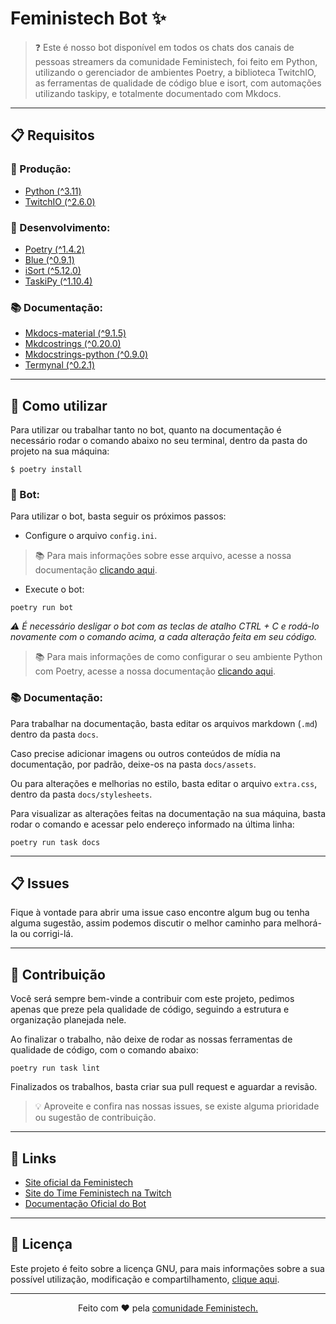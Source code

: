 # Feministech Bot ✨

> ❓ Este é nosso bot disponível em todos os chats dos canais de pessoas streamers da comunidade Feministech, foi feito em Python, utilizando o gerenciador de ambientes Poetry, a biblioteca TwitchIO, as ferramentas de qualidade de código blue e isort, com automações utilizando taskipy, e totalmente documentado com Mkdocs.

---

## 📋 Requisitos

### 🤖 Produção:

- [Python (^3.11)](https://www.python.org/)
- [TwitchIO (^2.6.0)](https://twitchio.dev/)

### 🧰 Desenvolvimento:

- [Poetry (^1.4.2)](https://python-poetry.org/)
- [Blue (^0.9.1)](https://blue.readthedocs.io/en/latest/)
- [iSort (^5.12.0)](https://pycqa.github.io/isort/)
- [TaskiPy (^1.10.4)](https://github.com/taskipy/taskipy)

### 📚 Documentação:

- [Mkdocs-material (^9.1.5)](https://squidfunk.github.io/mkdocs-material/)
- [Mkdcostrings (^0.20.0)](https://mkdocstrings.github.io/)
- [Mkdocstrings-python (^0.9.0)](https://mkdocstrings.github.io/python/)
- [Termynal (^0.2.1)](https://daxartio.github.io/termynal/)

---

## 🔎 Como utilizar

Para utilizar ou trabalhar tanto no bot, quanto na documentação é necessário rodar o comando abaixo no seu terminal, dentro da pasta do projeto na sua máquina:

```console
$ poetry install
```

### 🤖 Bot:

Para utilizar o bot, basta seguir os próximos passos:

- Configure o arquivo `config.ini`.

> 📚 Para mais informações sobre esse arquivo, acesse a nossa documentação [clicando aqui](https://feministech.github.io/feministech-bot/configuracao.md).

- Execute o bot:

```console
poetry run bot
```

_⚠️ É necessário desligar o bot com as teclas de atalho CTRL + C e rodá-lo novamente com o comando acima, a cada alteração feita em seu código._

> 📚 Para mais informações de como configurar o seu ambiente Python com Poetry, acesse a nossa documentação [clicando aqui](https://feministech.github.io/feministech-bot/ambiente).

### 📚 Documentação:

Para trabalhar na documentação, basta editar os arquivos markdown (`.md`) dentro da pasta `docs`.

Caso precise adicionar imagens ou outros conteúdos de mídia na documentação, por padrão, deixe-os na pasta `docs/assets`.

Ou para alterações e melhorias no estilo, basta editar o arquivo `extra.css`, dentro da pasta `docs/stylesheets`.

Para visualizar as alterações feitas na documentação na sua máquina, basta rodar o comando e acessar pelo endereço informado na última linha:

```console
poetry run task docs
```

---

## 📋 Issues

Fique à vontade para abrir uma issue caso encontre algum bug ou tenha alguma sugestão, assim podemos discutir o melhor caminho para melhorá-la ou corrigi-lá.

---

## 👋 Contribuição

Você será sempre bem-vinde a contribuir com este projeto, pedimos apenas que preze pela qualidade de código, seguindo a estrutura e organização planejada nele.

Ao finalizar o trabalho, não deixe de rodar as nossas ferramentas de qualidade de código, com o comando abaixo:

```console
poetry run task lint
```

Finalizados os trabalhos, basta criar sua pull request e aguardar a revisão.

> 💡 Aproveite e confira nas nossas issues, se existe alguma prioridade ou sugestão de contribuição.

---

## 📎 Links

- [Site oficial da Feministech](https://feministech.com.br/)
- [Site do Time Feministech na Twitch](https://www.twitch.tv/team/livecodergirls)
- [Documentação Oficial do Bot](https://feministech.github.io/feministech-bot/)

---

## 📜 Licença

Este projeto é feito sobre a licença GNU, para mais informações sobre a sua possível utilização, modificação e compartilhamento, [clique aqui](https://github.com/feministech/feministech-bot/blob/main/LICENSE).

---

<p align=center>Feito com ❤️ pela <a href="https://feministech.com.br/" target="blank_">comunidade Feministech.</a></p>
